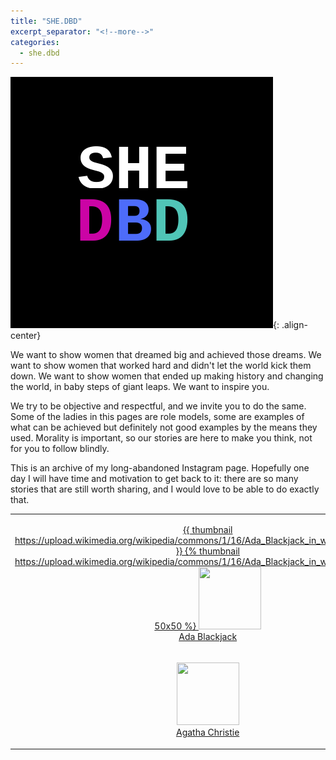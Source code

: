 ```yaml
---
title: "SHE.DBD"
excerpt_separator: "<!--more-->"
categories:
  - she.dbd
---
```


![center-aligned-image](/images/shedbd.png){: .align-center}

We want to show women that dreamed big and achieved those dreams. We want to show women that worked hard and didn't let the world kick them down. We want to show women that ended up making history and changing the world, in baby steps of giant leaps.⁠ We want to inspire you.

We try to be objective and respectful, and we invite you to do the same. Some of the ladies in this pages are role models, some are examples of what can be achieved but definitely not good examples by the means they used. Morality is important, so our stories are here to make you think, not for you to follow blindly. 

This is an archive of my long-abandoned Instagram page. Hopefully one day I will have time and motivation to get back to it: there are so many stories that are still worth sharing, and I would love to be able to do exactly that.

<!--more-->

<table>
    <tr>
        <td>
            <p align="center">
            <a href="/shedbd/ada-blackjack">
            {{ thumbnail https://upload.wikimedia.org/wikipedia/commons/1/16/Ada_Blackjack_in_winter_costume.jpg }}
            {% thumbnail https://upload.wikimedia.org/wikipedia/commons/1/16/Ada_Blackjack_in_winter_costume.jpg 50x50 %}
            <img src="https://upload.wikimedia.org/wikipedia/commons/1/16/Ada_Blackjack_in_winter_costume.jpg" width="100" height="100">
            <br>
            Ada Blackjack
            </a>
            </p>
        </td>
        <td>
            <p align="center">
            <a href="/shedbd/ada-yonath">
            <img src="https://upload.wikimedia.org/wikipedia/commons/a/a4/Ada_Yonath_Weizmann_Institute_of_Science.jpg" width="100" height="100">
            <br>
            Ada E. Yonath
            </a>
            </p>
        </td>
        <td>
            <p align="center">
            <a href="/shedbd/adele-goldberg">
            <img src="https://upload.wikimedia.org/wikipedia/commons/c/ce/Adele_Goldberg_%282007%29.jpg" width="100" height="100">
            <br>
            Adele Goldberg
            </a>
            </p>
        </td>
        <td>
            <p align="center">
            <a href="/shedbd/adrienne-clarkson">
            <img src="https://upload.wikimedia.org/wikipedia/commons/f/f1/Adrienne_Clarkson_by_Andrew_Rusk.jpg" width="100" height="100">
            <br>
            Adrienne Clarkson
            </a>
            </p>
        </td>
    </tr>
    <tr>
        <td>
            <p align="center">
            <a href="/shedbd/agatha-christie">
            <img src="https://upload.wikimedia.org/wikipedia/commons/f/f7/Agatha_Christie_in_Nederland_%28detectiveschrijfster%29%2C_bij_aankomst_op_Schiphol_me%2C_Bestanddeelnr_916-8898_%28cropped%29.jpg" width="100" height="100">
            <br>
            Agatha Christie
            </a>
            </p>
        </td><td>
            <p align="center">
            <a href="/shedbd/agnodice">
            <img src="https://upload.wikimedia.org/wikipedia/commons/c/c9/Agnodice_engraving.jpg" width="100" height="100">
            <br>
            Agnodice
            </a>
            </p>
        </td><td>
            <p align="center">
            <a href="/shedbd/agontime">
            <img src="https://upload.wikimedia.org/wikipedia/commons/9/99/Dahomey_amazon1.jpg" width="100" height="100">
            <br>
            Agontimé
            </a>
            </p>
        </td>
    </tr>
</table>